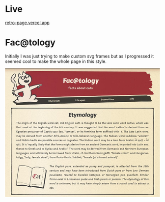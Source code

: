 # Live

[retro-page.vercel.app](https://retro-page.vercel.app/)

# Fac@tology

Initially I was just trying to make custom svg frames but as I progressed it seemed cool to make the whole page in this style.

![](/img/screen.jpg)
